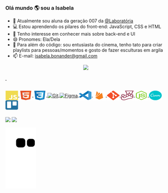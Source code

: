 ### Olá mundo 🌎 sou a Isabela 

 - 🌱 Atualmente sou aluna da geração 007 da [@Laboratória](https://www.laboratoria.la/br)
 - 💻 Estou aprendendo os pilares do front-end: JavaScript, CSS e HTML
 - 🤔 Tenho interesse em conhecer mais sobre back-end e UI
 - 😄 Pronomes: Ela/Dela
 - 🧠 Para além do código: sou entusiasta do cinema, tenho tato para criar playlists para pessoas/momentos e gosto de fazer esculturas em argila 
 - 📫 E-mail: isabela.bonander@gmail.com

<div align="center">
  <a href="https://github.com/Gregisa">
  <img height="180em" src="https://github-readme-stats.vercel.app/api?username=Gregisa&show_icons=true&theme=dracula&include_all_commits=true&count_private=true"/>
</div>
   
&nbsp;

<div style="display: inline_block"><br>
  <img align="center" alt="JS" height="30" width="40" src="https://raw.githubusercontent.com/devicons/devicon/master/icons/javascript/javascript-plain.svg">
  <img align="center" alt="HTML" height="30" width="40" src="https://raw.githubusercontent.com/devicons/devicon/master/icons/html5/html5-original.svg">
  <img align="center" alt="CSS" height="30" width="40" src="https://raw.githubusercontent.com/devicons/devicon/master/icons/css3/css3-original.svg">
   <img align="center" alt="Git" height="30" width="40" src="https://cdn.jsdelivr.net/gh/devicons/devicon/icons/git/git-original.svg">    
  <img align="center" alt="Figma" height="30" width="40" src="https://cdn.jsdelivr.net/gh/devicons/devicon/icons/figma/figma-original.svg">
 <img align="center"  alt="VScode" height="30" width="40" src="https://raw.githubusercontent.com/devicons/devicon/master/icons/vscode/vscode-original.svg">
<img align="center"  alt="firebase" height="30" width="40" src="https://raw.githubusercontent.com/devicons/devicon/master/icons/firebase/firebase-plain.svg">	
<img align="center"  alt="Git" height="30" width="40" src="https://raw.githubusercontent.com/devicons/devicon/master/icons/git/git-original.svg">
 <img align="center"  alt="Jest" height="30" width="40" src="https://raw.githubusercontent.com/devicons/devicon/master/icons/jest/jest-plain.svg">
<img align="center"  alt="nodejs" height="30" width="40" src="https://raw.githubusercontent.com/devicons/devicon/master/icons/nodejs/nodejs-original.svg">
<img align="center"  alt="Canva" height="30" width="40" src="https://raw.githubusercontent.com/devicons/devicon/master/icons/canva/canva-original.svg">	
 <img align="center"  alt="Trello" height="30" width="40" src="https://raw.githubusercontent.com/devicons/devicon/master/icons/trello/trello-plain.svg">
</div>
  
 ###
  
<div> 
   <a href="https://www.linkedin.com/in/isabelagregoraci/" target="_blank"><img src="https://img.shields.io/badge/-LinkedIn-%230077B5?style=for-the-badge&logo=linkedin&logoColor=white" target="_blank"></a> 
  <a href = "mailto:isabela.bonander@gmail.com"><img src="https://img.shields.io/badge/-Gmail-%23333?style=for-the-badge&logo=gmail&logoColor=white" target="_blank"></a>
 
  ![Snake animation](https://github.com/Gregisa/Gregisa/blob/output/github-contribution-grid-snake.svg)
 
</div>
